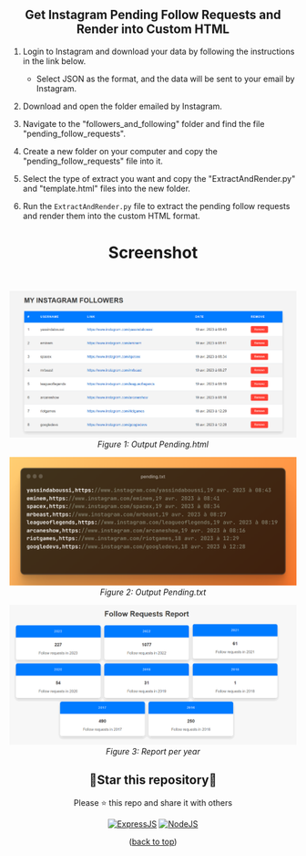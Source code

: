 <div id="top"></div>
<h2 align="center" >Get Instagram Pending Follow Requests and Render into Custom HTML</h2>

1. Login to Instagram and download your data by following the instructions in the link below. 
   - Select JSON as the format, and the data will be sent to your email by Instagram.
   
2. Download and open the folder emailed by Instagram.
   
3. Navigate to the "followers_and_following" folder and find the file "pending_follow_requests".
   
4. Create a new folder on your computer and copy the "pending_follow_requests" file into it.
   
5. Select the type of extract you want and copy the "ExtractAndRender.py" and "template.html" files into the new folder.
   
6. Run the `ExtractAndRender.py` file to extract the pending follow requests and render them into the custom HTML format.

<h1 align="center"> Screenshot </h1>
<br/>


<p align="center">
    <img src="2.png" width="550px" alt="Screenshot 1" />
    <br />
    <em>Figure 1: Output Pending.html </em>
</p>

<p align="center">
    <img src="1.png" width="550px" alt="Screenshot 2" />
    <br />
    <em>Figure 2: Output Pending.txt </em>
</p>

<p align="center">
    <img src="3.png" width="550px" alt="Screenshot 2" />
    <br />
    <em>Figure 3: Report per year </em>
</p>

<div align=center>

<h2>🌟Star this repository🌟</h2>

Please ⭐️ this repo and share it with others

[![ExpressJS](https://img.shields.io/badge/Python-orange.svg)](https://www.python.org)
[![NodeJS](https://img.shields.io/badge/Html-brightgreen.svg)](https://nodejs.org)

</div>


<p align="center">(<a href="#top">back to top</a>)</p>
